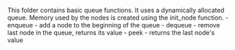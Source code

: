 This folder contains basic queue functions. It uses a dynamically allocated
queue. Memory used by the nodes is created using the init_node function.
    - enqueue - add a node to the beginning of the queue
    - dequeue - remove last node in the queue, returns its value
    - peek - returns the last node's value
